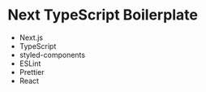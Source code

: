 # Next TypeScript Boilerplate

- Next.js
- TypeScript
- styled-components
- ESLint
- Prettier
- React
